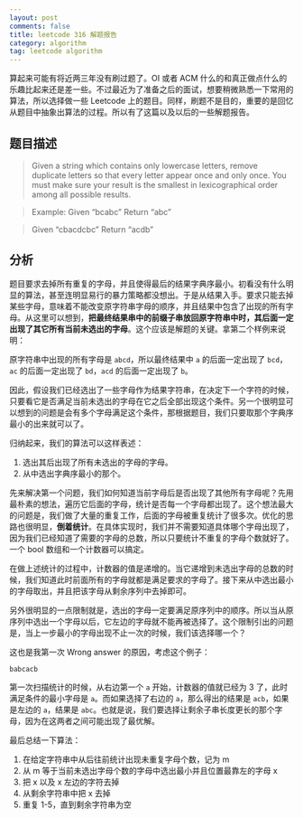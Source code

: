 ```yaml
---
layout: post
comments: false
title: leetcode 316 解题报告
category: algorithm
tag: leetcode algorithm
---
```


算起来可能有将近两三年没有刷过题了。OI 或者 ACM 什么的和真正做点什么的乐趣比起来还是差一些。不过最近为了准备之后的面试，想要稍微熟悉一下常用的算法，所以选择做一些 Leetcode 上的题目。同样，刷题不是目的，重要的是回忆从题目中抽象出算法的过程。所以有了这篇以及以后的一些解题报告。

## 题目描述

> Given a string which contains only lowercase letters, remove duplicate letters so that every letter appear once and only once. You must make sure your result is the smallest in lexicographical order among all possible results.

> Example:
	Given “bcabc”
	Return “abc”

> Given “cbacdcbc”
	Return “acdb”

## 分析

题目要求去掉所有重复的字母，并且使得最后的结果字典序最小。初看没有什么明显的算法，甚至连明显易行的暴力策略都没想出。于是从结果入手。要求只能去掉某些字母，意味着不能改变原字符串字母的顺序，并且结果中包含了出现的所有字母。从这里可以想到，**把最终结果串中的前缀子串放回原字符串中时，其后面一定出现了其它所有当前未选出的字母**。这个应该是解题的关键。拿第二个样例来说明：

原字符串中出现的所有字母是 `abcd`，所以最终结果中 `a` 的后面一定出现了 `bcd`，`ac` 的后面一定出现了 `bd`，`acd` 的后面一定出现了 `b`。

因此，假设我们已经选出了一些字母作为结果字符串，在决定下一个字符的时候，只要看它是否满足当前未选出的字母在它之后全部出现这个条件。另一个很明显可以想到的问题是会有多个字母满足这个条件，那根据题目，我们只要取那个字典序最小的出来就可以了。

归纳起来，我们的算法可以这样表述：

1. 选出其后出现了所有未选出的字母的字母。
2. 从中选出字典序最小的那个。

先来解决第一个问题，我们如何知道当前字母后是否出现了其他所有字母呢？先用最朴素的想法，遍历它后面的字母，统计是否每一个字母都出现了。这个想法最大的问题是，我们做了大量的重复工作，后面的字母被重复统计了很多次。优化的思路也很明显，**倒着统计**。在具体实现时，我们并不需要知道具体哪个字母出现了，因为我们已经知道了需要的字母的总数，所以只要统计不重复的字母个数就好了。一个 bool 数组和一个计数器可以搞定。

在做上述统计的过程中，计数器的值是递增的。当它递增到未选出字母的总数的时候，我们知道此时前面所有的字母就都是满足要求的字母了。接下来从中选出最小的字母取出，并且把该字母从剩余序列中去掉即可。

另外很明显的一点限制就是，选出的字母一定要满足原序列中的顺序。所以当从原序列中选出一个字母以后，它左边的字母就不能再被选择了。这个限制引出的问题是，当上一步最小的字母出现不止一次的时候，我们该选择哪一个？

这也是我第一次 Wrong answer 的原因，考虑这个例子：

```
babcacb
```

第一次扫描统计的时候，从右边第一个 `a` 开始，计数器的值就已经为 3 了，此时满足条件的最小字母是 `a`。而如果选择了右边的 `a`，那么得出的结果是 `acb`，如果是左边的 `a`，结果是 `abc`。也就是说，我们要选择让剩余子串长度更长的那个字母，因为在这两者之间可能出现了最优解。

最后总结一下算法：

1. 在给定字符串中从后往前统计出现未重复字母个数，记为 m
2. 从 m 等于当前未选出字母个数的字母中选出最小并且位置最靠左的字母 x
3. 把 x 以及 x 左边的字符去掉
4. 从剩余字符串中把 x 去掉
5. 重复 1-5，直到剩余字符串为空

